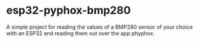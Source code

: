 # esp32-pyphox-bmp280
A simple project for reading the values of a BMP280 sensor of your choice with an ESP32 and reading them out over the app phyphox.
